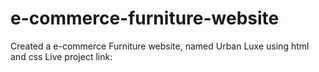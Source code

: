 # e-commerce-furniture-website
Created a e-commerce Furniture website, named Urban Luxe using html and css
Live project link:
